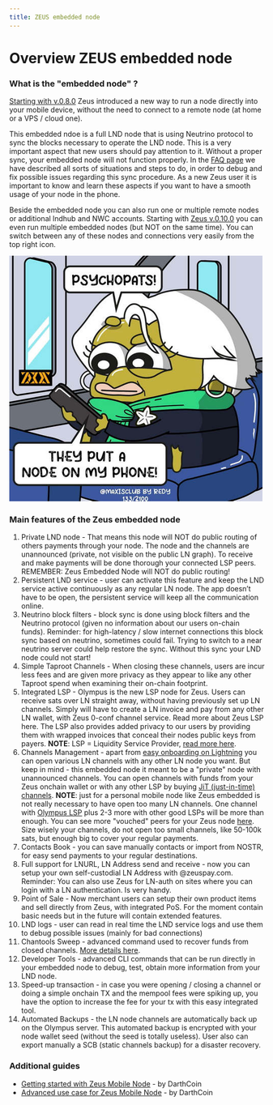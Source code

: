 ```yaml
---
title: ZEUS embedded node
---
```


# Overview ZEUS embedded node

### What is the "embedded node" ?

[Starting with v.0.8.0](https://blog.zeusln.com/new-release-zeus-v0-8-0/) Zeus introduced a new way to run a node directly into your mobile device, without the need to connect to a remote node (at home or a VPS / cloud one).

This embedded ndoe is a full LND node that is using Neutrino protocol to sync the blocks necessary to operate the LND node. This is a very important aspect that new users should pay attention to it. Without a proper sync, your embedded node will not function properly. In the [FAQ page](https://docs.zeusln.app/for-users/embedded-node/faq) we have described all sorts of situations and steps to do, in order to debug and fix possible issues regarding this sync procedure. As a new Zeus user it is important to know and learn these aspects if you want to have a smooth usage of your node in the phone.

Beside the embedded node you can also run one or multiple remote nodes or additional lndhub and NWC accounts. Starting with [Zeus v.0.10.0](https://blog.zeusln.com/new-release-zeus-v0-10-0/) you can even run multiple embedded nodes (but NOT on the same time). You can switch between any of these nodes and connections very easily from the top right icon.

![nwc-protocol](../../../static/img/zeus-node-phone-meme.jpg)

### Main features of the Zeus embedded node

1. Private LND node - That means this node will NOT do public routing of others payments through your node. The node and the channels are unannounced (private, not visible on the public LN graph). To receive and make payments will be done thorough your connected LSP peers. REMEMBER: Zeus Embedded Node will NOT do public routing!
2. Persistent LND service - user can activate this feature and keep the LND service active continuously as any regular LN node. The app doesn’t have to be open, the persistent service will keep all the communication online.
3. Neutrino block filters - block sync is done using block filters and the Neutrino protocol (given no information about our users on-chain funds). Reminder: for high-latency / slow internet connections this block sync based on neutrino, sometimes could fail. Trying to switch to a near neutrino server could help restore the sync. Without this sync your LND node could not start!
4. Simple Taproot Channels - When closing these channels, users are incur less fees and are given more privacy as they appear to like any other Taproot spend when examining their on-chain footprint.
5. Integrated LSP - Olympus is the new LSP node for Zeus. Users can receive sats over LN straight away, without having previously set up LN channels. Simply will have to create a LN invoice and pay from any other LN wallet, with Zeus 0-conf channel service. Read more about Zeus LSP here. The LSP also provides added privacy to our users by providing them with wrapped invoices that conceal their nodes public keys from payers.
**NOTE**: LSP = Liquidity Service Provider, [read more here](https://docs.zeusln.app/lsp/intro).
6. Channels Management - apart from [easy onboarding on Lightning](https://docs.zeusln.app/for-users/embedded-node/lightning-onboarding) you can open various LN channels with any other LN node you want. But keep in mind - this embedded node it meant to be a "private" node with unannounced channels. You can open channels with funds from your Zeus onchain wallet or with any other LSP by buying [JiT (just-in-time) channels](https://docs.zeusln.app/lsp/services/flow).
**NOTE**: just for a personal mobile node like Zeus embedded is not really necessary to have open too many LN channels. One channel with [Olympus LSP](https://docs.zeusln.app/for-users/embedded-node/lightning-onboarding) plus 2-3 more with other good LSPs will be more than enough. You can see more "vouched" peers for your Zeus node [here](https://docs.zeusln.app/for-users/embedded-node/lightning-onboarding). Size wisely your channels, do not open too small channels, like 50-100k sats, but enough big to cover your regular payments.
7. Contacts Book - you can save manually contacts or import from NOSTR, for easy send payments to your regular destinations.
8. Full support for LNURL, LN Address send and receive - now you can setup your own self-custodial LN Address with @zeuspay.com. Reminder: You can also use Zeus for LN-auth on sites where you can login with a LN authentication. Is very handy.
9. Point of Sale - Now merchant users can setup their own product items and sell directly from Zeus, with integrated PoS. For the moment contain basic needs but in the future will contain extended features.
10. LND logs - user can read in real time the LND service logs and use them to debug possible issues (mainly for bad connections)
11. Chantools Sweep - advanced command used to recover funds from closed channels. [More details here](https://docs.zeusln.app/for-users/embedded-node/backup-and-recovery#chantools-sweepremoteclosed).
12. Developer Tools - advanced CLI commands that can be run directly in your embedded node to debug, test, obtain more information from your LND node.
13. Speed-up transaction - in case you were opening / closing a channel or doing a simple onchain TX and the mempool fees were spiking up, you have the option to increase the fee for your tx with this easy integrated tool.
14. Automated Backups - the LN node channels are automatically back up on the Olympus server. This automated backup is encrypted with your node wallet seed (without the seed is totally useless). User also can export manually a SCB (static channels backup) for a disaster recovery.

### Additional guides

- [Getting started with Zeus Mobile Node](https://darth-coin.github.io/wallets/getting-started-zeus-wallet-en.html) - by DarthCoin
- [Advanced use case for Zeus Mobile Node](https://darth-coin.github.io/wallets/zeus-node-advanced-usage-en.html) - by DarthCoin